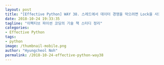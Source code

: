 ```yaml
---
layout: post
title: "[Effective Python] WAY 38. 스레드에서 데이터 경쟁을 막으려면 Lock을 사용하자"
date: 2018-10-24 19:33:35
tagline: "이펙티브 파이썬 코딩의 기술 책 스터디 정리"
categories:
- Effective Python
tags:
- python
image: /thumbnail-mobile.png
author: "Hyungcheol Noh"
permalink: /2018-10-24-effective-python-way38
---
```

